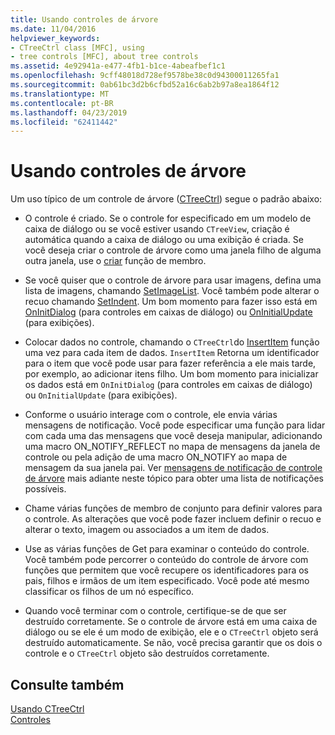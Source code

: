 ```yaml
---
title: Usando controles de árvore
ms.date: 11/04/2016
helpviewer_keywords:
- CTreeCtrl class [MFC], using
- tree controls [MFC], about tree controls
ms.assetid: 4e92941a-e477-4fb1-b1ce-4abeafbef1c1
ms.openlocfilehash: 9cff48018d728ef9578be38c0d94300011265fa1
ms.sourcegitcommit: 0ab61bc3d2b6cfbd52a16c6ab2b97a8ea1864f12
ms.translationtype: MT
ms.contentlocale: pt-BR
ms.lasthandoff: 04/23/2019
ms.locfileid: "62411442"
---
```

# <a name="using-tree-controls"></a>Usando controles de árvore

Um uso típico de um controle de árvore ([CTreeCtrl](../mfc/reference/ctreectrl-class.md)) segue o padrão abaixo:

- O controle é criado. Se o controle for especificado em um modelo de caixa de diálogo ou se você estiver usando `CTreeView`, criação é automática quando a caixa de diálogo ou uma exibição é criada. Se você deseja criar o controle de árvore como uma janela filho de alguma outra janela, use o [criar](../mfc/reference/ctreectrl-class.md#create) função de membro.

- Se você quiser que o controle de árvore para usar imagens, defina uma lista de imagens, chamando [SetImageList](../mfc/reference/ctreectrl-class.md#setimagelist). Você também pode alterar o recuo chamando [SetIndent](../mfc/reference/ctreectrl-class.md#setindent). Um bom momento para fazer isso está em [OnInitDialog](../mfc/reference/cdialog-class.md#oninitdialog) (para controles em caixas de diálogo) ou [OnInitialUpdate](../mfc/reference/cview-class.md#oninitialupdate) (para exibições).

- Colocar dados no controle, chamando o `CTreeCtrl`do [InsertItem](../mfc/reference/ctreectrl-class.md#insertitem) função uma vez para cada item de dados. `InsertItem` Retorna um identificador para o item que você pode usar para fazer referência a ele mais tarde, por exemplo, ao adicionar itens filho. Um bom momento para inicializar os dados está em `OnInitDialog` (para controles em caixas de diálogo) ou `OnInitialUpdate` (para exibições).

- Conforme o usuário interage com o controle, ele envia várias mensagens de notificação. Você pode especificar uma função para lidar com cada uma das mensagens que você deseja manipular, adicionando uma macro ON_NOTIFY_REFLECT no mapa de mensagens da janela de controle ou pela adição de uma macro ON_NOTIFY ao mapa de mensagem da sua janela pai. Ver [mensagens de notificação de controle de árvore](../mfc/tree-control-notification-messages.md) mais adiante neste tópico para obter uma lista de notificações possíveis.

- Chame várias funções de membro de conjunto para definir valores para o controle. As alterações que você pode fazer incluem definir o recuo e alterar o texto, imagem ou associados a um item de dados.

- Use as várias funções de Get para examinar o conteúdo do controle. Você também pode percorrer o conteúdo do controle de árvore com funções que permitem que você recupere os identificadores para os pais, filhos e irmãos de um item especificado. Você pode até mesmo classificar os filhos de um nó específico.

- Quando você terminar com o controle, certifique-se de que ser destruído corretamente. Se o controle de árvore está em uma caixa de diálogo ou se ele é um modo de exibição, ele e o `CTreeCtrl` objeto será destruído automaticamente. Se não, você precisa garantir que os dois o controle e o `CTreeCtrl` objeto são destruídos corretamente.

## <a name="see-also"></a>Consulte também

[Usando CTreeCtrl](../mfc/using-ctreectrl.md)<br/>
[Controles](../mfc/controls-mfc.md)
